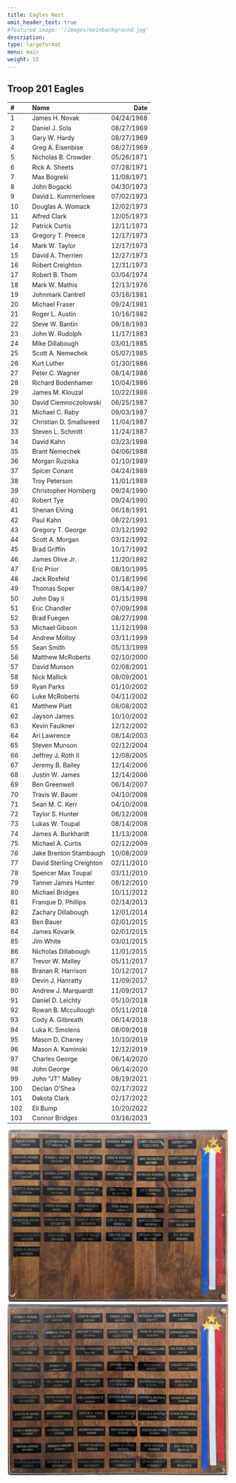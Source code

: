 ```yaml
---
title: Eagles Nest
omit_header_text: true
#featured_image: '/images/mainbackground.jpg'
description:
type: largeformat
menu: main
weight: 15
---
```


## Troop 201 Eagles

<!-- cSpell:disable -->


|# &nbsp;&nbsp;&nbsp;&nbsp;&nbsp;&nbsp;| Name &nbsp;&nbsp;&nbsp;&nbsp;&nbsp;&nbsp;&nbsp;&nbsp;&nbsp;| Date |
|:---|:---| --:|
|1|James H. Novak|04/24/1968|
|2|Daniel J. Sola|08/27/1969|
|3|Gary W. Hardy|08/27/1969|
|4|Greg A. Eisenbise|08/27/1969|
|5|Nicholas B. Crowder|05/26/1971|
|6|Rick A. Sheets|07/28/1971|
|7|Max Bogreki|11/08/1971|
|8|John Bogacki|04/30/1973|
|9|David L. Kummerlowe|07/02/1973|
|10|Douglas A. Womack|12/02/1973|
|11|Alfred Clark|12/05/1973|
|12|Patrick Curtis|12/11/1973|
|13|Gregory T. Preece|12/17/1973|
|14|Mark W. Taylor|12/17/1973|
|15|David A. Therrien|12/27/1973|
|16|Robert Creighton|12/31/1973|
|17|Robert B. Thom|03/04/1974|
|18|Mark W. Mathis|12/13/1976|
|19|Johnmark Cantrell|03/16/1981|
|20|Michael Fraser|09/24/1981|
|21|Roger L. Austin|10/16/1982|
|22|Steve W. Bantin|09/18/1983|
|23|John W. Rudolph|11/17/1983|
|24|Mike Dillabough|03/01/1985|
|25|Scott A. Nemechek|05/07/1985|
|26|Kurt Luther|01/30/1986|
|27|Peter C. Wagner|08/14/1986|
|28|Richard Bodenhamer|10/04/1986|
|29|James M. Klouzal|10/22/1986|
|30|David Ciemnoczolowski|06/25/1987|
|31|Michael C. Raby|09/03/1987|
|32|Christian D. Smallsreed|11/04/1987|
|33|Steven L. Schmitt|11/24/1987|
|34|David Kahn|03/23/1988|
|35|Brant Nemechek|04/06/1988|
|36|Morgan Ruziska|01/10/1989|
|37|Spicer Conant|04/24/1989|
|38|Troy Peterson|11/01/1989|
|39|Christopher Hornberg|09/24/1990|
|40|Robert Tye|09/24/1990|
|41|Shenan Elving|06/18/1991|
|42|Paul Kahn|08/22/1991|
|43|Gregory T. George|03/12/1992|
|44|Scott A. Morgan|03/12/1992|
|45|Brad Griffin|10/17/1992|
|46|James Olive Jr.|11/20/1992|
|47|Eric Prior|08/10/1995|
|48|Jack Rosfeld|01/18/1996|
|49|Thomas Soper|08/14/1997|
|50|John Day Ii|01/15/1998|
|51|Eric Chandler|07/09/1998|
|52|Brad Fuegen|08/27/1998|
|53|Michael Gibson|11/12/1998|
|54|Andrew Molloy|03/11/1999|
|55|Sean Smith|05/13/1999|
|56|Matthew McRoberts|02/10/2000|
|57|David Munson|02/08/2001|
|58|Nick Mallick|08/09/2001|
|59|Ryan Parks|01/10/2002|
|60|Luke McRoberts|04/11/2002|
|61|Matthew Piatt|08/08/2002|
|62|Jayson James|10/10/2002|
|63|Kevin Faulkner|12/12/2002|
|64|Ari Lawrence|08/14/2003|
|65|Steven Munson|02/12/2004|
|66|Jeffrey J. Roth II|12/08/2005|
|67|Jeremy B. Bailey|12/14/2006|
|68|Justin W. James|12/14/2006|
|69|Ben Greenwell|06/14/2007|
|70|Travis W. Bauer|04/10/2008|
|71|Sean M. C. Kerr|04/10/2008|
|72|Taylor S. Hunter|06/12/2008|
|73|Lukas W. Toupal|08/14/2008|
|74|James A. Burkhardt|11/13/2008|
|75|Michael A. Curtis|02/12/2009|
|76|Jake Brenton Stambaugh|10/08/2009|
|77|David Sterling Creighton|02/11/2010|
|78|Spencer Max Toupal|03/11/2010|
|79|Tanner James Hunter|08/12/2010|
|80|Michael Bridges|10/11/2012|
|81|Franque D. Phillips|02/14/2013|
|82|Zachary Dillabough|12/01/2014|
|83|Ben Bauer|02/01/2015|
|84|James Kovarik|02/01/2015|
|85|Jim White|03/01/2015|
|86|Nicholas Dillabough|11/01/2015|
|87|Trevor W. Malley|05/11/2017|
|88|Branan R. Harrison|10/12/2017|
|89|Devin J. Hanratty|11/09/2017|
|90|Andrew J. Marquardt|11/09/2017|
|91|Daniel D. Leichty|05/10/2018|
|92|Rowan B. Mccullough|05/11/2018|
|93|Cody A. Gilbreath|06/14/2018|
|94|Luka K. Smolens|08/09/2018|
|95|Mason D. Chaney|10/10/2019|
|96|Mason A. Kaminski|12/12/2019|
|97|Charles George|06/14/2020|
|98|John George|06/14/2020|
|99|John "JT" Malley|08/19/2021|
|100|Declan O'Shea|02/17/2022|
|101|Dakota Clark|02/17/2022|
|102|Eli Bump|10/20/2022|
|103|Connor Bridges|03/16/2023|

![](/images/eagle_nest_plaque_1.png)
![](/images/eagle_nest_plaque_2.png)
